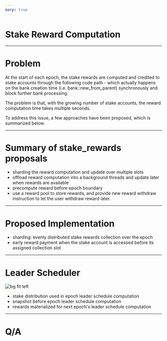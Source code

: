 ```yaml
---
marp: true
---
```


# Stake Reward Computation

---

# Problem

At the start of each epoch, the stake rewards are computed and credited to stake accounts through the following code path - which actually happens on the bank creation time (i.e. bank::new_from_parent) synchronously and block further bank processing.

The problem is that, with the growing number of stake accounts, the reward computation time takes multiple seconds.

To address this issue, a few approaches have been proposed, which is summarized below.

---

# Summary of stake_rewards proposals

- sharding the reward computation and update over multiple slots
- offload reward computation into a background threads and update later when rewards are available
- precompute reward before epoch boundary
- use a reward pool to store rewards, and provide new reward withdraw instruction to let the user withdraw reward later.

---

# Proposed Implementation

- sharding: evenly distributed stake rewards collection over the epoch
- early reward payment when the stake account is accessed before its assigned collection slot

---

# Leader Scheduler
![bg fit left](leader_schedule.svg)
- stake distribution used in epoch leader schedule computation
- snapshot before epoch leader schedule computation
- rewards materialized for next epoch's leader schedule computation

---
# Q/A

